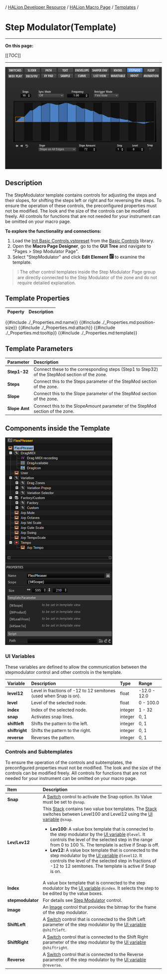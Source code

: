/ [HALion Developer Resource](../../HALion-Developer-Resource.md) / [HALion Macro Page](./HALion-Macro-Page.md) / [Templates](./Templates.md) /

# Step Modulator(Template)

---

**On this page:**

[[_TOC_]]

---

![Step Modulator](../images/Step-Modulator-Page.png)

## Description

The StepModulator template contains controls for adjusting the steps and their slopes, for shifting the steps left or right and for reversing the steps. To ensure the operation of these controls, the preconfigured properties must not be modified. The look and the size of the controls can be modified freely. All controls for functions that are not needed for your instrument can be omitted on your macro page.

**To explore the functionality and connections:**

1. Load the [Init Basic Controls.vstpreset](../vstpresets/Init%20Basic%20Controls.vstpreset) from the [Basic Controls](./Exploring-Templates.md#basic-controls) library.
2. Open the **Macro Page Designer**, go to the **GUI Tree** and navigate to "Pages > Step Modulator Page". 
3. Select "StepModulator" and click **Edit Element** ![Edit Element](../images/EditElement.PNG) to examine the template.

>&#10069; The other control templates inside the Step Modulator Page group are directly connected to the Step Modulator of the zone and do not require detailed explanation.

## Template Properties

|Poperty|Description|
|:-|:-|
{{#include ./_Properties.md:name}}
{{#include ./_Properties.md:position-size}}
{{#include ./_Properties.md:attach}}
{{#include ./_Properties.md:tooltip}}
{{#include ./_Properties.md:template}}

## Template Parameters

|Parameter|Description|
|:-|:-|
|**Step1-32**|Connect these to the corresponding steps (Step1 to Step32) of the StepMod section of the zone.|
|**Steps**|Connect this to the Steps parameter of the StepMod section of the zone.|
|**Slope**|Connect this to the Slope parameter of the StepMod section of the zone.|
|**Slope Amt**|Connect this to the SlopeAmount parameter of the StepMod section of the zone.|

## Components inside the Template

![FlexPhraser Template](../images/FlexPhraser-Template.PNG)

### UI Variables

These variables are defined to allow the communication between the stepmodulator control and other controls in the template.

|Variable|Description|Type|Range|
|:-|:-|:-|:-|
|**level12**|Level in fractions of -12 to 12 semitones (used when Snap is on).|float|-12.0 - 12.0|
|**level**|Level of the selected node.|float|0 - 100.0|
|**index**|Index of the selected node.|integer|1 - 32|
|**snap**|Activates snap lines.|integer|0, 1|
|**shiftleft**|Shifts the pattern to the left.|integer|	0, 1|
|**shiftright**|Shifts the pattern to the right.|integer|0, 1|
|**reverse**|Reverses the pattern.|integer|0, 1|

### Controls and Subtemplates

To ensure the operation of the controls and subtemplates, the preconfigured properties must not be modified. The look and the size of the controls can be modified freely. All controls for functions that are not needed for your instrument can be omitted on your macro page.

|Item|Description|
|:-|:-|
|**Snap**|A [Switch](./Switch.md) control to activate the Snap option. Its Value must be set to ``@snap``.|
|**Lev/Lev12**|This [Stack](./Stack.md) contains two value box templates. The [Stack](./Stack.md) switches between Level100 and Level12 using the [UI variable](#ui-variables) ``@snap``.<ul><li>**Lev100:** A value box template that is connected to the step modulator by the [UI variable](#ui-variables) ``@level``. It controls the level of the selected step in the range from 0 to 100 %. The template is active if Snap is off.</li><li>**Lev12:** A value box template that is connected to the step modulator by the [UI variable](#ui-variables) ``@level12``. It controls the level of the selected step in fractions of -12 to 12 semitones. The template is active if Snap is on.</li></ul>|
|**Index**|A value box template that is connected to the step modulator by the [UI variable](#ui-variables) ``@index``. It selects the step to be edited by the value boxes.|
|**stepmodulator**|For details see [Step Modulator](./Step-Modulator.md) control.|
|**image**|An [Image](./Image.md) control that provides the bitmap for the frame of the step modulator.|
|**ShiftLeft**|A [Switch](./Switch.md) control that is connected to the Shift Left parameter of the step modulator by the [UI variable](#ui-variables) ``@shiftleft``.|
|**ShiftRight**|A [Switch](./Switch.md) control that is connected to the Shift Right parameter of the step modulator by the [UI variable](#ui-variables) ``@shiftright``.|
|**Reverse**|A [Switch](./Switch.md) control that is connected to the Reverse parameter of the step modulator by the [UI variable](#ui-variables) ``@reverse``.|
